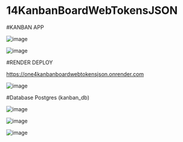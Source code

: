 # 14KanbanBoardWebTokensJSON

#KANBAN APP

![image](https://github.com/user-attachments/assets/dcb9528d-49d6-4817-b4a0-015c440a1577)

![image](https://github.com/user-attachments/assets/a12169e7-5675-4b31-8213-36d043d701de)

#RENDER DEPLOY

https://one4kanbanboardwebtokensjson.onrender.com

![image](https://github.com/user-attachments/assets/fba56a11-3650-40fc-9b18-7fb7a48fcedd)

#Database Postgres (kanban_db)

![image](https://github.com/user-attachments/assets/fe1b40c0-e240-4259-92b0-d01ad37ab498)

![image](https://github.com/user-attachments/assets/59da77fa-9579-4097-976e-0975b6c01edd)

![image](https://github.com/user-attachments/assets/d98ec3b7-5478-4027-b40f-5f58dda1c4ad)









